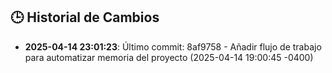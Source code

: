 ## 🕒 Historial de Cambios
- **2025-04-14 23:01:23**: Último commit: 8af9758 - Añadir flujo de trabajo para automatizar memoria del proyecto (2025-04-14 19:00:45 -0400)
